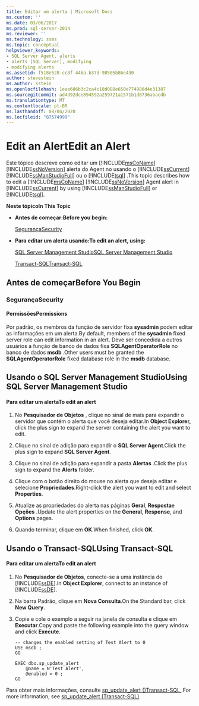 ```yaml
---
title: Editar um alerta | Microsoft Docs
ms.custom: ''
ms.date: 03/06/2017
ms.prod: sql-server-2014
ms.reviewer: ''
ms.technology: ssms
ms.topic: conceptual
helpviewer_keywords:
- SQL Server Agent, alerts
- alerts [SQL Server], modifying
- modifying alerts
ms.assetid: f518e528-cc8f-446a-b37d-98505b86e430
author: stevestein
ms.author: sstein
ms.openlocfilehash: 1eae606b3c2ca4c18d088e650e774986d4e31387
ms.sourcegitcommit: ad4d92dce894592a259721a1571b1d8736abacdb
ms.translationtype: MT
ms.contentlocale: pt-BR
ms.lasthandoff: 08/04/2020
ms.locfileid: "87574999"
---
```

# <a name="edit-an-alert"></a><span data-ttu-id="f661e-102">Edit an Alert</span><span class="sxs-lookup"><span data-stu-id="f661e-102">Edit an Alert</span></span>
  <span data-ttu-id="f661e-103">Este tópico descreve como editar um [!INCLUDE[msCoName](../../includes/msconame-md.md)] [!INCLUDE[ssNoVersion](../../includes/ssnoversion-md.md)] alerta do Agent no usando o [!INCLUDE[ssCurrent](../../includes/sscurrent-md.md)] [!INCLUDE[ssManStudioFull](../../includes/ssmanstudiofull-md.md)] ou o [!INCLUDE[tsql](../../includes/tsql-md.md)] .</span><span class="sxs-lookup"><span data-stu-id="f661e-103">This topic describes how to edit a [!INCLUDE[msCoName](../../includes/msconame-md.md)] [!INCLUDE[ssNoVersion](../../includes/ssnoversion-md.md)] Agent alert in [!INCLUDE[ssCurrent](../../includes/sscurrent-md.md)] by using [!INCLUDE[ssManStudioFull](../../includes/ssmanstudiofull-md.md)] or [!INCLUDE[tsql](../../includes/tsql-md.md)].</span></span>  
  
 <span data-ttu-id="f661e-104">**Neste tópico**</span><span class="sxs-lookup"><span data-stu-id="f661e-104">**In This Topic**</span></span>  
  
-   <span data-ttu-id="f661e-105">**Antes de começar:**</span><span class="sxs-lookup"><span data-stu-id="f661e-105">**Before you begin:**</span></span>  
  
     [<span data-ttu-id="f661e-106">Segurança</span><span class="sxs-lookup"><span data-stu-id="f661e-106">Security</span></span>](#Security)  
  
-   <span data-ttu-id="f661e-107">**Para editar um alerta usando:**</span><span class="sxs-lookup"><span data-stu-id="f661e-107">**To edit an alert, using:**</span></span>  
  
     [<span data-ttu-id="f661e-108">SQL Server Management Studio</span><span class="sxs-lookup"><span data-stu-id="f661e-108">SQL Server Management Studio</span></span>](#SSMSProcedure)  
  
     [<span data-ttu-id="f661e-109">Transact-SQL</span><span class="sxs-lookup"><span data-stu-id="f661e-109">Transact-SQL</span></span>](#TsqlProcedure)  
  
##  <a name="before-you-begin"></a><a name="BeforeYouBegin"></a> <span data-ttu-id="f661e-110">Antes de começar</span><span class="sxs-lookup"><span data-stu-id="f661e-110">Before You Begin</span></span>  
  
###  <a name="security"></a><a name="Security"></a> <span data-ttu-id="f661e-111">Segurança</span><span class="sxs-lookup"><span data-stu-id="f661e-111">Security</span></span>  
  
####  <a name="permissions"></a><a name="Permissions"></a> <span data-ttu-id="f661e-112">Permissões</span><span class="sxs-lookup"><span data-stu-id="f661e-112">Permissions</span></span>  
 <span data-ttu-id="f661e-113">Por padrão, os membros da função de servidor fixa **sysadmin** podem editar as informações em um alerta.</span><span class="sxs-lookup"><span data-stu-id="f661e-113">By default, members of the **sysadmin** fixed server role can edit information in an alert.</span></span> <span data-ttu-id="f661e-114">Deve ser concedida a outros usuários a função de banco de dados fixa **SQLAgentOperatorRole** no banco de dados **msdb** .</span><span class="sxs-lookup"><span data-stu-id="f661e-114">Other users must be granted the **SQLAgentOperatorRole** fixed database role in the **msdb** database.</span></span>  
  
##  <a name="using-sql-server-management-studio"></a><a name="SSMSProcedure"></a> <span data-ttu-id="f661e-115">Usando o SQL Server Management Studio</span><span class="sxs-lookup"><span data-stu-id="f661e-115">Using SQL Server Management Studio</span></span>  
  
#### <a name="to-edit-an-alert"></a><span data-ttu-id="f661e-116">Para editar um alerta</span><span class="sxs-lookup"><span data-stu-id="f661e-116">To edit an alert</span></span>  
  
1.  <span data-ttu-id="f661e-117">No **Pesquisador de Objetos** , clique no sinal de mais para expandir o servidor que contém o alerta que você deseja editar.</span><span class="sxs-lookup"><span data-stu-id="f661e-117">In **Object Explorer,** click the plus sign to expand the server containing the alert you want to edit.</span></span>  
  
2.  <span data-ttu-id="f661e-118">Clique no sinal de adição para expandir o **SQL Server Agent**.</span><span class="sxs-lookup"><span data-stu-id="f661e-118">Click the plus sign to expand **SQL Server Agent**.</span></span>  
  
3.  <span data-ttu-id="f661e-119">Clique no sinal de adição para expandir a pasta **Alertas** .</span><span class="sxs-lookup"><span data-stu-id="f661e-119">Click the plus sign to expand the **Alerts** folder.</span></span>  
  
4.  <span data-ttu-id="f661e-120">Clique com o botão direito do mouse no alerta que deseja editar e selecione **Propriedades**.</span><span class="sxs-lookup"><span data-stu-id="f661e-120">Right-click the alert you want to edit and select **Properties**.</span></span>  
  
5.  <span data-ttu-id="f661e-121">Atualize as propriedades do alerta nas páginas **Geral**, **Resposta**e **Opções** .</span><span class="sxs-lookup"><span data-stu-id="f661e-121">Update the alert properties on the **General**, **Response**, and **Options** pages.</span></span>  
  
6.  <span data-ttu-id="f661e-122">Quando terminar, clique em **OK**.</span><span class="sxs-lookup"><span data-stu-id="f661e-122">When finished, click **OK**.</span></span>  
  
##  <a name="using-transact-sql"></a><a name="TsqlProcedure"></a> <span data-ttu-id="f661e-123">Usando o Transact-SQL</span><span class="sxs-lookup"><span data-stu-id="f661e-123">Using Transact-SQL</span></span>  
  
#### <a name="to-edit-an-alert"></a><span data-ttu-id="f661e-124">Para editar um alerta</span><span class="sxs-lookup"><span data-stu-id="f661e-124">To edit an alert</span></span>  
  
1.  <span data-ttu-id="f661e-125">No **Pesquisador de Objetos**, conecte-se a uma instância do [!INCLUDE[ssDE](../../includes/ssde-md.md)].</span><span class="sxs-lookup"><span data-stu-id="f661e-125">In **Object Explorer**, connect to an instance of [!INCLUDE[ssDE](../../includes/ssde-md.md)].</span></span>  
  
2.  <span data-ttu-id="f661e-126">Na barra Padrão, clique em **Nova Consulta**.</span><span class="sxs-lookup"><span data-stu-id="f661e-126">On the Standard bar, click **New Query**.</span></span>  
  
3.  <span data-ttu-id="f661e-127">Copie e cole o exemplo a seguir na janela de consulta e clique em **Executar**.</span><span class="sxs-lookup"><span data-stu-id="f661e-127">Copy and paste the following example into the query window and click **Execute**.</span></span>  
  
    ```  
    -- changes the enabled setting of Test Alert to 0  
    USE msdb ;  
    GO  
  
    EXEC dbo.sp_update_alert  
        @name = N'Test Alert',  
        @enabled = 0 ;  
    GO  
    ```  
  
 <span data-ttu-id="f661e-128">Para obter mais informações, consulte [sp_update_alert &#40;&#41;Transact-SQL ](/sql/relational-databases/system-stored-procedures/sp-update-alert-transact-sql).</span><span class="sxs-lookup"><span data-stu-id="f661e-128">For more information, see [sp_update_alert &#40;Transact-SQL&#41;](/sql/relational-databases/system-stored-procedures/sp-update-alert-transact-sql).</span></span>  
  
  
